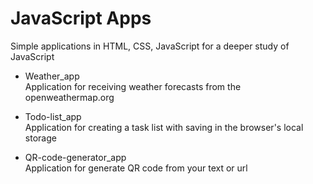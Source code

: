 # JavaScript Apps

Simple applications in HTML, CSS, JavaScript for a deeper study of JavaScript

- Weather_app  
  Application for receiving weather forecasts from the openweathermap.org    

- Todo-list_app  
  Application for creating a task list with saving in the browser's local storage

- QR-code-generator_app    
  Application for generate QR code from your text or url
